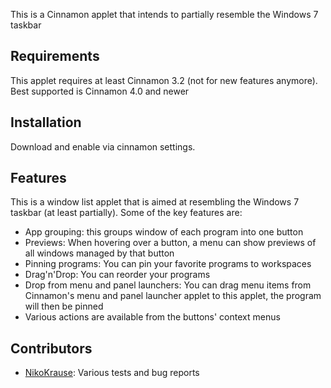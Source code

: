 This is a Cinnamon applet that intends to partially resemble the Windows 7 taskbar

## Requirements
This applet requires at least Cinnamon 3.2 (not for new features anymore). Best supported is Cinnamon 4.0 and newer

## Installation
Download and enable via cinnamon settings.

## Features
This is a window list applet that is aimed at resembling the Windows 7 taskbar (at least partially).
Some of the key features are:

 - App grouping: this groups window of each program into one button
 - Previews: When hovering over a button, a menu can show previews of all windows managed by that button
 - Pinning programs: You can pin your favorite programs to workspaces
 - Drag'n'Drop: You can reorder your programs
 - Drop from menu and panel launchers: You can drag menu items from Cinnamon's menu and panel launcher applet to this applet, the program will then be pinned
 - Various actions are available from the buttons' context menus

## Contributors
- [NikoKrause](https://github.com/NikoKrause): Various tests and bug reports
